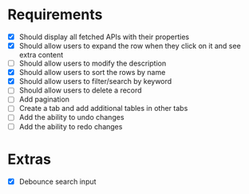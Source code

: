 # Requirements

- [x] Should display all fetched APIs with their properties
- [x] Should allow users to expand the row when they click on it and see extra content
- [ ] Should allow users to modify the description
- [x] Should allow users to sort the rows by name
- [x] Should allow users to filter/search by keyword
- [ ] Should allow users to delete a record
- [ ] Add pagination
- [ ] Create a tab and add additional tables in other tabs
- [ ] Add the ability to undo changes
- [ ] Add the ability to redo changes

# Extras

- [x] Debounce search input

